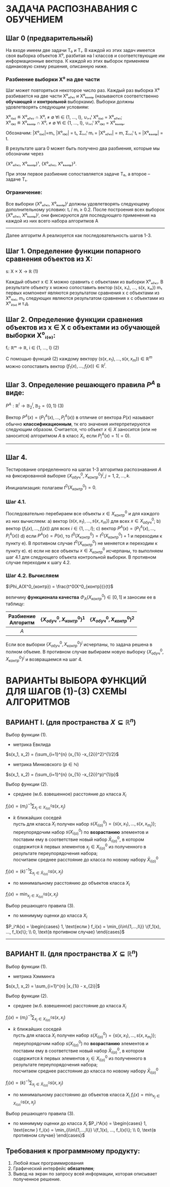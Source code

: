 # ЗАДАЧА РАСПОЗНАВАНИЯ С ОБУЧЕНИЕМ


## Шаг 0 (предварительный)
На входе имеем две задачи T₀ и T₁. В каждой из этих задач имеется своя выборка объектов X⁰, разбитая на l классов и соответствующие им информационные вектора. К каждой из этих выборок применяем одинаковую схему решения, описанную ниже.

### Разбиение выборки X⁰ на две части
Шаг может повторяться некоторое число раз. Каждый раз выборка X⁰ разбивается на две части X⁰ₒᵦₓᵧ и X⁰ₖₒₙₜₚ (называются соответственно **обучающей** и **контрольной** выборками). Выборки должны удовлетворять следующим условиям:

X⁰ᵢ₍ₒ₎ ≝ X⁰ₒᵦₓᵧ ∩ X⁰ᵢ ≠ ∅ ∀i ∈ {1, ..., l}, ∪ᵢ₌₁ˡ X⁰ᵢ₍ₒ₎ = X⁰ₒᵦₓᵧ;  
X⁰ᵢ₍ₖ₎ ≝ X⁰ₖₒₙₜₚ ∩ X⁰ᵢ ≠ ∅ ∀i ∈ {1, ..., l}, ∪ᵢ₌₁ˡ X⁰ᵢ₍ₖ₎ = X⁰ₖₒₙₜₚ.

Обозначим: |X⁰ᵢ₍ₒ₎|=mᵢ, |X⁰ᵢ₍ₖ₎| = tᵢ, Σᵢ₌₁ˡ mᵢ = |X⁰ₒᵦₓᵧ| = m, Σᵢ₌₁ˡ tᵢ = |X⁰ₖₒₙₜₚ| = t.

В результате шага 0 может быть получено два разбиения, которые мы обозначим через

{X⁰ₒᵦₓᵧ, X⁰ₖₒₙₜₚ}¹, {X⁰ₒᵦₓᵧ, X⁰ₖₒₙₜₚ}².

При этом первое разбиение сопоставляется задаче T₀, а второе – задаче T₁.

### Ограничение:
Все выборки {X⁰ₒᵦₓᵧ, X⁰ₖₒₙₜₚ}ʲ должны удовлетворять следующему дополнительному условию: tᵢ / mᵢ ≥ 0.2. После построения всех выборок {X⁰ₒᵦₓᵧ, X⁰ₖₒₙₜₚ}ʲ, они фиксируются для последующего применения на каждой из них всего набора алгоритмов A

---

Далее алгоритм A реализуется как последовательность шагов 1-3.

## Шаг 1. Определение функции попарного сравнения объектов из X:

s: X × X → ℝ (1)

Каждый объект x ∈ X можно сравнить с объектами из выборки X⁰ₒᵦₓᵧ. В результате объекту x можно сопоставить вектор (s(x, x₁), ..., s(x, xₘ)) m₁ первых компонент являются результатом сравнения x с объектами из X⁰₁₍ₒ₎, m₂ следующих являются результатом сравнения x с объектами из X⁰₂₍ₒ₎ и т.д.

## Шаг 2. Определение функции сравнения объектов из x ∈ X с объектами из обучающей выборки X⁰ᵢ₍ₒ₎:

fᵢ: ℝᵐ → ℝ, i ∈ {1, ..., l} (2)

С помощью функций (2) каждому вектору $(s(x, x_1), ..., s(x, x_m)) \in \mathbb{R}^m$ можно сопоставить вектор $(f_1(x), ..., f_l(x)) \in \mathbb{R}^l$.

## Шаг 3. Определение решающего правила $P^A$ в виде:

$P^A: \mathbb{R}^l \to \mathbb{B}_2^l, \mathbb{B}_2=\{0,1\}$ (3)

Вектор $P^A(x) = (P_1^A(x), ..., P_l^A(x))$ в отличие от вектора $P(x)$ называют обычно **классификационным**, тк его значения интерпретируются следующим образом. Считается, что объект $x \in X$ заносится (или не заносится) алгоритмом $A$ в класс $X_i$, если $P_i^A(x) = 1 (= 0)$.

---

## Шаг 4. 
Тестирование определенного на шагах 1-3 алгоритма распознавания $A$ на фиксированной выборке $\{X^0_{обуч}, X^0_{контр}\}^j, j = 1,2, ..., k$.

Инициализация: полагаем $t^0(X^0_{контр})=0$.

### Шаг 4.1. 

Последовательно перебираем все объекты $x \in X^0_{контр}$ и для каждого из них вычисляем:
а) вектор $(s(x, x_1), ..., s(x, x_m))$ для всех $x \in X^0_{обуч}$;
b) вектор $(f_1(x), ..., f_l(x))$ для всех $i \in \{1, ..., l\}$;
c) вектор $P^A(x) = (P_1^A(x), ..., P_l^A(x))$
d) если $P^A(x) = P(x)$, то $t^0(X^0_{контр}) = t^0(X^0_{контр}) + 1$ и переходим к пункту e). В противном случае $t^0(X^0_{контр})$ не меняется и переходим к пункту e).
e) если не все объекты $x \in X^0_{контр}$ исчерпаны, то выполняем шаг 4.1 для следующего объекта контрольной выборки. В противном случае переходим к шагу 4.2.

### Шаг 4.2. Вычисляем 

$\Phi_A(X^0_{контр}) = \frac{t^0(X^0_{контр})}{t}$

величину **функционала качества** $\Phi_A(X^0_{контр}) \in [0, 1]$ и заносим ее в таблицу:

| Разбиение<br>Алгоритм | $\{X^0_{обуч}, X^0_{контр}\}^1$ | $\{X^0_{обуч}, X^0_{контр}\}^2$ |
|:---------------------:|:--------------------------------:|:--------------------------------:|
| $A$                   |                                  |                                  |

Если все выборки $\{X^0_{обуч}, X^0_{контр}\}^j$ исчерпаны, то задача решена в полном объеме. В противном случае выбираем новую выборку $\{X^0_{обуч}, X^0_{контр}\}^j$ и возвращаемся на шаг 4.

# ВАРИАНТЫ ВЫБОРА ФУНКЦИЙ ДЛЯ ШАГОВ (1)-(3) СХЕМЫ АЛГОРИТМОВ

## ВАРИАНТ I. (для пространства $X \subseteq \mathbb{R}^n$)
Выбор функции (1).
- метрика Евклида

$s(x_1, x_2) = (\sum_{i=1}^{n} (x_{1i} -x_{2i})^2)^{1/2}$

- метрика Минковского ($p\in\mathbb{N}$)

$s(x_1, x_2) = (\sum_{i=1}^{n} (x_{1i} -x_{2i})^p)^{1/p}$

Выбор функции (2).
- среднее (м.б. взвешенное) расстояние до класса $X_i$

$f_i(x) = (m_i)^{-1} \sum_{x_j\in X_{i(o)}^0} s(x, x_j)$

- $k$ ближайших соседей  
пусть для класса $X_i$ получен набор $s(X_{i(o)}^0) = \{s(x, x_1), ..., s(x, x_{m_i})\}$;  
переупорядочим набор $s(X_{i(o)}^0)$ по **возрастанию** элементов и поставим ему в соответствие новый набор $\bar{X}_{i(o)}^0$, в котором содержится $k$ первых элементов $x_j \in X_{i(o)}^0$ из полученного в результате переупорядочения набора;  
посчитаем среднее расстояние до класса по новому набору $\bar{X}_{i(o)}^0$

$f_i(x) = (k)^{-1} \sum_{x_j\in\bar{X}_{i(o)}^0} s(x, x_j)$

- по минимальному расстоянию до объектов класса $X_i$

$f_i(x) = \min_{x_j\in X_{i(o)}^0} s(x, x_j)$

Выбор решающего правила (3).
- по минимуму оценки до класса $X_i$

$P_i^A(x) = \begin{cases}
1, \text{если } f_i(x) = \min_{i\in\{1,...,l\}} \{f_1(x), ..., f_l(x)\}; \\
0, \text{в противном случае}
\end{cases}$

---

## ВАРИАНТ II. (для пространства $X \subseteq \mathbb{R}^n$)

Выбор функции (1).
- метрика Хэмминга

$s(x_1, x_2) = \sum_{i=1}^{n} |x_{1i} - x_{2i}|$

Выбор функции (2).
- среднее (м.б. взвешенное) расстояние до класса $X_i$

$f_i(x) = (m_i)^{-1} \sum_{x_j\in X_{i(o)}^0} s(x, x_j)$

- $k$ ближайших соседей  
пусть для класса $X_i$ получен набор $s(X_{i(o)}^0) = \{s(x, x_1), ..., s(x, x_{m_i})\}$;  
переупорядочим набор $s(X_{i(o)}^0)$ по **возрастанию** элементов и поставим ему в соответствие новый набор $\bar{X}_{i(o)}^0$, в котором содержится $k$ первых элементов $x_j \in X_{i(o)}^0$ из полученного в результате переупорядочения набора;  
посчитаем среднее расстояние до класса по новому набору $\bar{X}_{i(o)}^0$

$f_i(x) = (k)^{-1} \sum_{x_j\in\bar{X}_{i(o)}^0} s(x, x_j)$

- по минимальному расстоянию до объектов класса $X_i$
$f_i(x) = \min_{x_j\in X_{i(o)}^0} s(x, x_j)$

Выбор решающего правила (3).
- по минимуму оценки до класса $X_i$
$P_i^A(x) = \begin{cases}
1, \text{если } f_i(x) = \min_{i\in\{1,...,l\}} \{f_1(x), ..., f_l(x)\}; \\
0, \text{в противном случае}
\end{cases}$

## Требования к программному продукту:
1. Любой язык программирования
2. Графический интерфейс **обязателен**;
3. Вывод на экран по запросу всей информации, которая описывает полученное решение.